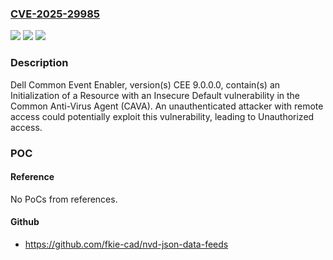 ### [CVE-2025-29985](https://cve.mitre.org/cgi-bin/cvename.cgi?name=CVE-2025-29985)
![](https://img.shields.io/static/v1?label=Product&message=Common%20Event%20Enabler&color=blue)
![](https://img.shields.io/static/v1?label=Version&message=N%2FA%3C%209.0.0.0%20&color=brighgreen)
![](https://img.shields.io/static/v1?label=Vulnerability&message=CWE-1188%3A%20Initialization%20of%20a%20Resource%20with%20an%20Insecure%20Default&color=brighgreen)

### Description

Dell Common Event Enabler, version(s) CEE 9.0.0.0, contain(s) an Initialization of a Resource with an Insecure Default vulnerability in the Common Anti-Virus Agent (CAVA). An unauthenticated attacker with remote access could potentially exploit this vulnerability, leading to Unauthorized access.

### POC

#### Reference
No PoCs from references.

#### Github
- https://github.com/fkie-cad/nvd-json-data-feeds

